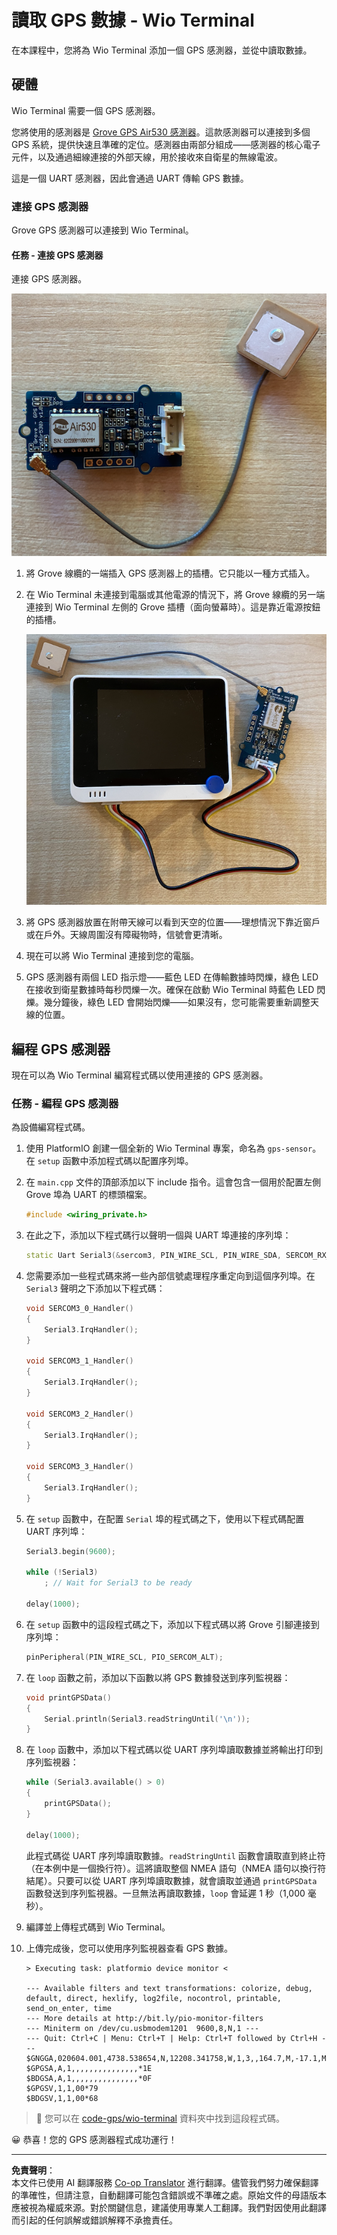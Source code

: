 <!--
CO_OP_TRANSLATOR_METADATA:
{
  "original_hash": "da6ae0a795cf06be33d23ca5b8493fc8",
  "translation_date": "2025-08-27T00:42:46+00:00",
  "source_file": "3-transport/lessons/1-location-tracking/wio-terminal-gps-sensor.md",
  "language_code": "mo"
}
-->
# 讀取 GPS 數據 - Wio Terminal

在本課程中，您將為 Wio Terminal 添加一個 GPS 感測器，並從中讀取數據。

## 硬體

Wio Terminal 需要一個 GPS 感測器。

您將使用的感測器是 [Grove GPS Air530 感測器](https://www.seeedstudio.com/Grove-GPS-Air530-p-4584.html)。這款感測器可以連接到多個 GPS 系統，提供快速且準確的定位。感測器由兩部分組成——感測器的核心電子元件，以及通過細線連接的外部天線，用於接收來自衛星的無線電波。

這是一個 UART 感測器，因此會通過 UART 傳輸 GPS 數據。

### 連接 GPS 感測器

Grove GPS 感測器可以連接到 Wio Terminal。

#### 任務 - 連接 GPS 感測器

連接 GPS 感測器。

![Grove GPS 感測器](../../../../../translated_images/grove-gps-sensor.247943bf69b03f0d1820ef6ed10c587f9b650e8db55b936851c92412180bd3e2.mo.png)

1. 將 Grove 線纜的一端插入 GPS 感測器上的插槽。它只能以一種方式插入。

1. 在 Wio Terminal 未連接到電腦或其他電源的情況下，將 Grove 線纜的另一端連接到 Wio Terminal 左側的 Grove 插槽（面向螢幕時）。這是靠近電源按鈕的插槽。

    ![Grove GPS 感測器連接到左側插槽](../../../../../translated_images/wio-gps-sensor.19fd52b81ce58095d5deb3d4e5a1fdd88818d76569b00b1f0d740c92dc986525.mo.png)

1. 將 GPS 感測器放置在附帶天線可以看到天空的位置——理想情況下靠近窗戶或在戶外。天線周圍沒有障礙物時，信號會更清晰。

1. 現在可以將 Wio Terminal 連接到您的電腦。

1. GPS 感測器有兩個 LED 指示燈——藍色 LED 在傳輸數據時閃爍，綠色 LED 在接收到衛星數據時每秒閃爍一次。確保在啟動 Wio Terminal 時藍色 LED 閃爍。幾分鐘後，綠色 LED 會開始閃爍——如果沒有，您可能需要重新調整天線的位置。

## 編程 GPS 感測器

現在可以為 Wio Terminal 編寫程式碼以使用連接的 GPS 感測器。

### 任務 - 編程 GPS 感測器

為設備編寫程式碼。

1. 使用 PlatformIO 創建一個全新的 Wio Terminal 專案，命名為 `gps-sensor`。在 `setup` 函數中添加程式碼以配置序列埠。

1. 在 `main.cpp` 文件的頂部添加以下 include 指令。這會包含一個用於配置左側 Grove 埠為 UART 的標頭檔案。

    ```cpp
    #include <wiring_private.h>
    ```

1. 在此之下，添加以下程式碼行以聲明一個與 UART 埠連接的序列埠：

    ```cpp
    static Uart Serial3(&sercom3, PIN_WIRE_SCL, PIN_WIRE_SDA, SERCOM_RX_PAD_1, UART_TX_PAD_0);
    ```

1. 您需要添加一些程式碼來將一些內部信號處理程序重定向到這個序列埠。在 `Serial3` 聲明之下添加以下程式碼：

    ```cpp
    void SERCOM3_0_Handler()
    {
        Serial3.IrqHandler();
    }
    
    void SERCOM3_1_Handler()
    {
        Serial3.IrqHandler();
    }
    
    void SERCOM3_2_Handler()
    {
        Serial3.IrqHandler();
    }
    
    void SERCOM3_3_Handler()
    {
        Serial3.IrqHandler();
    }
    ```

1. 在 `setup` 函數中，在配置 `Serial` 埠的程式碼之下，使用以下程式碼配置 UART 序列埠：

    ```cpp
    Serial3.begin(9600);

    while (!Serial3)
        ; // Wait for Serial3 to be ready

    delay(1000);
    ```

1. 在 `setup` 函數中的這段程式碼之下，添加以下程式碼以將 Grove 引腳連接到序列埠：

    ```cpp
    pinPeripheral(PIN_WIRE_SCL, PIO_SERCOM_ALT);
    ```

1. 在 `loop` 函數之前，添加以下函數以將 GPS 數據發送到序列監視器：

    ```cpp
    void printGPSData()
    {
        Serial.println(Serial3.readStringUntil('\n'));
    }
    ```

1. 在 `loop` 函數中，添加以下程式碼以從 UART 序列埠讀取數據並將輸出打印到序列監視器：

    ```cpp
    while (Serial3.available() > 0)
    {
        printGPSData();
    }
    
    delay(1000);
    ```

    此程式碼從 UART 序列埠讀取數據。`readStringUntil` 函數會讀取直到終止符（在本例中是一個換行符）。這將讀取整個 NMEA 語句（NMEA 語句以換行符結尾）。只要可以從 UART 序列埠讀取數據，就會讀取並通過 `printGPSData` 函數發送到序列監視器。一旦無法再讀取數據，`loop` 會延遲 1 秒（1,000 毫秒）。

1. 編譯並上傳程式碼到 Wio Terminal。

1. 上傳完成後，您可以使用序列監視器查看 GPS 數據。

    ```output
    > Executing task: platformio device monitor <
    
    --- Available filters and text transformations: colorize, debug, default, direct, hexlify, log2file, nocontrol, printable, send_on_enter, time
    --- More details at http://bit.ly/pio-monitor-filters
    --- Miniterm on /dev/cu.usbmodem1201  9600,8,N,1 ---
    --- Quit: Ctrl+C | Menu: Ctrl+T | Help: Ctrl+T followed by Ctrl+H ---
    $GNGGA,020604.001,4738.538654,N,12208.341758,W,1,3,,164.7,M,-17.1,M,,*67
    $GPGSA,A,1,,,,,,,,,,,,,,,*1E
    $BDGSA,A,1,,,,,,,,,,,,,,,*0F
    $GPGSV,1,1,00*79
    $BDGSV,1,1,00*68
    ```

> 💁 您可以在 [code-gps/wio-terminal](../../../../../3-transport/lessons/1-location-tracking/code-gps/wio-terminal) 資料夾中找到這段程式碼。

😀 恭喜！您的 GPS 感測器程式成功運行！

---

**免責聲明**：  
本文件已使用 AI 翻譯服務 [Co-op Translator](https://github.com/Azure/co-op-translator) 進行翻譯。儘管我們努力確保翻譯的準確性，但請注意，自動翻譯可能包含錯誤或不準確之處。原始文件的母語版本應被視為權威來源。對於關鍵信息，建議使用專業人工翻譯。我們對因使用此翻譯而引起的任何誤解或錯誤解釋不承擔責任。